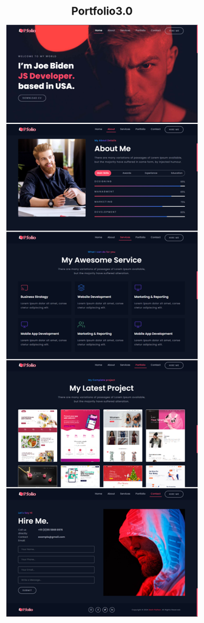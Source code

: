 <center><h1>Portfolio3.0</h1></center> 
<img src="https://raw.githubusercontent.com/Alikhanjan99/Portfolio3.0/main/Screen%20shorts/%23home.png">

<br>

<img src="https://raw.githubusercontent.com/Alikhanjan99/Portfolio3.0/main/Screen%20shorts/%23about.png">


<br>


<img src="https://raw.githubusercontent.com/Alikhanjan99/Portfolio3.0/main/Screen%20shorts/%23service.png">


<br>


<img src="https://raw.githubusercontent.com/Alikhanjan99/Portfolio3.0/main/Screen%20shorts/%23projects.png">


<br>


<img src="https://raw.githubusercontent.com/Alikhanjan99/Portfolio3.0/main/Screen%20shorts/%23contact.png">
